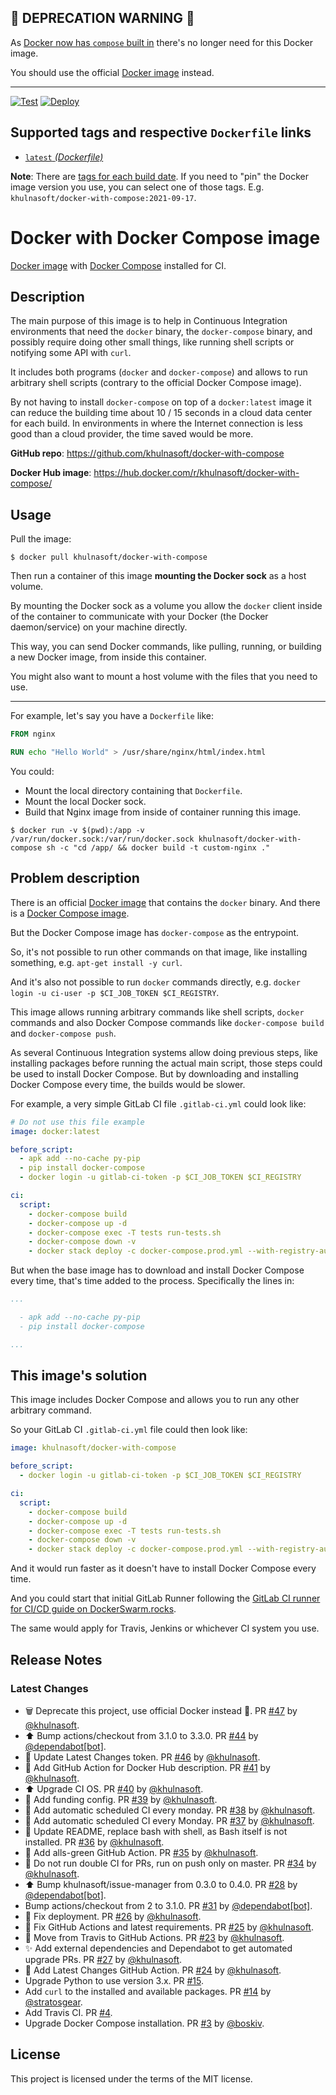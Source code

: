 ## 🚨 DEPRECATION WARNING 🚨

As [Docker now has `compose` built in](https://github.com/docker-library/docker/pull/361) there's no longer need for this Docker image.

You should use the official [Docker image](https://hub.docker.com/_/docker/) instead.

---

[![Test](https://github.com/khulnasoft/docker-with-compose/workflows/Test/badge.svg)](https://github.com/khulnasoft/docker-with-compose/actions?query=workflow%3ATest) [![Deploy](https://github.com/khulnasoft/docker-with-compose/workflows/Deploy/badge.svg)](https://github.com/khulnasoft/docker-with-compose/actions?query=workflow%3ADeploy)

## Supported tags and respective `Dockerfile` links

* [`latest` _(Dockerfile)_](https://github.com/khulnasoft/docker-with-compose/blob/master/Dockerfile)

**Note**: There are [tags for each build date](https://hub.docker.com/r/khulnasoft/docker-with-compose/tags). If you need to "pin" the Docker image version you use, you can select one of those tags. E.g. `khulnasoft/docker-with-compose:2021-09-17`.

# Docker with Docker Compose image

[Docker image](https://hub.docker.com/_/docker/) with [Docker Compose](https://github.com/docker/compose) installed for CI.

## Description

The main purpose of this image is to help in Continuous Integration environments that need the `docker` binary, the `docker-compose` binary, and possibly require doing other small things, like running shell scripts or notifying some API with `curl`.

It includes both programs (`docker` and `docker-compose`) and allows to run arbitrary shell scripts (contrary to the official Docker Compose image).

By not having to install `docker-compose` on top of a `docker:latest` image it can reduce the building time about 10 / 15 seconds in a cloud data center for each build. In environments in where the Internet connection is less good than a cloud provider, the time saved would be more.

**GitHub repo**: <https://github.com/khulnasoft/docker-with-compose>

**Docker Hub image**: <https://hub.docker.com/r/khulnasoft/docker-with-compose/>

## Usage

Pull the image:

```console
$ docker pull khulnasoft/docker-with-compose
```

Then run a container of this image **mounting the Docker sock** as a host volume.

By mounting the Docker sock as a volume you allow the `docker` client inside of the container to communicate with your Docker (the Docker daemon/service) on your machine directly.

This way, you can send Docker commands, like pulling, running, or building a new Docker image, from inside this container.

You might also want to mount a host volume with the files that you need to use.

---

For example, let's say you have a `Dockerfile` like:

```Dockerfile
FROM nginx

RUN echo "Hello World" > /usr/share/nginx/html/index.html
```

You could:

* Mount the local directory containing that `Dockerfile`.
* Mount the local Docker sock.
* Build that Nginx image from inside of container running this image.

```console
$ docker run -v $(pwd):/app -v /var/run/docker.sock:/var/run/docker.sock khulnasoft/docker-with-compose sh -c "cd /app/ && docker build -t custom-nginx ."
```

## Problem description

There is an official [Docker image](https://hub.docker.com/_/docker/) that contains the `docker` binary. And there is a [Docker Compose image](https://hub.docker.com/r/docker/compose/).

But the Docker Compose image has `docker-compose` as the entrypoint.

So, it's not possible to run other commands on that image, like installing something, e.g. `apt-get install -y curl`.

And it's also not possible to run `docker` commands directly, e.g. `docker login -u ci-user -p $CI_JOB_TOKEN $CI_REGISTRY`.

This image allows running arbitrary commands like shell scripts, `docker` commands and also Docker Compose commands like `docker-compose build` and `docker-compose push`.

As several Continuous Integration systems allow doing previous steps, like installing packages before running the actual main script, those steps could be used to install Docker Compose. But by downloading and installing Docker Compose every time, the builds would be slower.

For example, a very simple GitLab CI file `.gitlab-ci.yml` could look like:

```yml
# Do not use this file example
image: docker:latest

before_script:
  - apk add --no-cache py-pip
  - pip install docker-compose
  - docker login -u gitlab-ci-token -p $CI_JOB_TOKEN $CI_REGISTRY

ci:
  script:
    - docker-compose build
    - docker-compose up -d
    - docker-compose exec -T tests run-tests.sh
    - docker-compose down -v
    - docker stack deploy -c docker-compose.prod.yml --with-registry-auth prod-example-com
```

But when the base image has to download and install Docker Compose every time, that's time added to the process. Specifically the lines in:

```yml
...

  - apk add --no-cache py-pip
  - pip install docker-compose

...
```

## This image's solution

This image includes Docker Compose and allows you to run any other arbitrary command.

So your GitLab CI `.gitlab-ci.yml` file could then look like:

```yml
image: khulnasoft/docker-with-compose

before_script:
  - docker login -u gitlab-ci-token -p $CI_JOB_TOKEN $CI_REGISTRY

ci:
  script:
    - docker-compose build
    - docker-compose up -d
    - docker-compose exec -T tests run-tests.sh
    - docker-compose down -v
    - docker stack deploy -c docker-compose.prod.yml --with-registry-auth prod-example-com
```

And it would run faster as it doesn't have to install Docker Compose every time.

And you could start that initial GitLab Runner following the [GitLab CI runner for CI/CD guide on DockerSwarm.rocks](https://dockerswarm.rocks/gitlab-ci/).

The same would apply for Travis, Jenkins or whichever CI system you use.

## Release Notes

### Latest Changes

* 🗑️ Deprecate this project, use official Docker instead 🎉. PR [#47](https://github.com/khulnasoft/docker-with-compose/pull/47) by [@khulnasoft](https://github.com/khulnasoft).
* ⬆️ Bump actions/checkout from 3.1.0 to 3.3.0. PR [#44](https://github.com/khulnasoft/docker-with-compose/pull/44) by [@dependabot[bot]](https://github.com/apps/dependabot).
* 👷 Update Latest Changes token. PR [#46](https://github.com/khulnasoft/docker-with-compose/pull/46) by [@khulnasoft](https://github.com/khulnasoft).
* 👷 Add GitHub Action for Docker Hub description. PR [#41](https://github.com/khulnasoft/docker-with-compose/pull/41) by [@khulnasoft](https://github.com/khulnasoft).
* ⬆️ Upgrade CI OS. PR [#40](https://github.com/khulnasoft/docker-with-compose/pull/40) by [@khulnasoft](https://github.com/khulnasoft).
* 🔧 Add funding config. PR [#39](https://github.com/khulnasoft/docker-with-compose/pull/39) by [@khulnasoft](https://github.com/khulnasoft).
* 👷 Add automatic scheduled CI every monday. PR [#38](https://github.com/khulnasoft/docker-with-compose/pull/38) by [@khulnasoft](https://github.com/khulnasoft).
* 👷 Add automatic scheduled CI every Monday. PR [#37](https://github.com/khulnasoft/docker-with-compose/pull/37) by [@khulnasoft](https://github.com/khulnasoft).
* 📝 Update README, replace bash with shell, as Bash itself is not installed. PR [#36](https://github.com/khulnasoft/docker-with-compose/pull/36) by [@khulnasoft](https://github.com/khulnasoft).
* 👷 Add alls-green GitHub Action. PR [#35](https://github.com/khulnasoft/docker-with-compose/pull/35) by [@khulnasoft](https://github.com/khulnasoft).
* 👷 Do not run double CI for PRs, run on push only on master. PR [#34](https://github.com/khulnasoft/docker-with-compose/pull/34) by [@khulnasoft](https://github.com/khulnasoft).
* ⬆️ Bump khulnasoft/issue-manager from 0.3.0 to 0.4.0. PR [#28](https://github.com/khulnasoft/docker-with-compose/pull/28) by [@dependabot[bot]](https://github.com/apps/dependabot).
* Bump actions/checkout from 2 to 3.1.0. PR [#31](https://github.com/khulnasoft/docker-with-compose/pull/31) by [@dependabot[bot]](https://github.com/apps/dependabot).
* 🐛 Fix deployment. PR [#26](https://github.com/khulnasoft/docker-with-compose/pull/26) by [@khulnasoft](https://github.com/khulnasoft).
* 🐛 Fix GitHub Actions and latest requirements. PR [#25](https://github.com/khulnasoft/docker-with-compose/pull/25) by [@khulnasoft](https://github.com/khulnasoft).
* 👷 Move from Travis to GitHub Actions. PR [#23](https://github.com/khulnasoft/docker-with-compose/pull/23) by [@khulnasoft](https://github.com/khulnasoft).
* ✨ Add external dependencies and Dependabot to get automated upgrade PRs. PR [#27](https://github.com/khulnasoft/docker-with-compose/pull/27) by [@khulnasoft](https://github.com/khulnasoft).
* 👷 Add Latest Changes GitHub Action. PR [#24](https://github.com/khulnasoft/docker-with-compose/pull/24) by [@khulnasoft](https://github.com/khulnasoft).
* Upgrade Python to use version 3.x. PR [#15](https://github.com/khulnasoft/docker-with-compose/pull/15).
* Add `curl` to the installed and available packages. PR [#14](https://github.com/khulnasoft/docker-with-compose/pull/14) by [@stratosgear](https://github.com/stratosgear).
* Add Travis CI. PR [#4](https://github.com/khulnasoft/docker-with-compose/pull/4).
* Upgrade Docker Compose installation. PR [#3](https://github.com/khulnasoft/docker-with-compose/pull/3) by [@boskiv](https://github.com/boskiv).

## License

This project is licensed under the terms of the MIT license.
